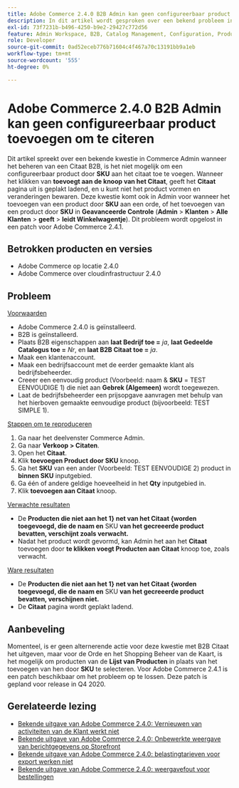 ```yaml
---
title: Adobe Commerce 2.4.0 B2B Admin kan geen configureerbaar product toevoegen om te citeren
description: In dit artikel wordt gesproken over een bekend probleem in Commerce Admin bij het beheren van een B2B-offerte. Het is niet mogelijk een configureerbaar product door **SKU** aan het aanhalingsteken toe te voegen. Wanneer u op de knop **Toevoegen aan offerte** klikt, blijft de bewerkingspagina **Offerte** vastzitten en kunt u het product niet configureren en wijzigingen opslaan. Dit probleem doet zich ook voor in Admin wanneer u een product van **SKU** aan een bestelling toevoegt of een product van **SKU** in **Advanced Checkout** (**Admin**** amp;gt; **Klanten**** amp;gt; **Alle Klanten*** amp;gt; **Klant bewerken******). Dit probleem wordt opgelost in een patch voor Adobe Commerce 2.4.1.
exl-id: 73f7231b-b496-4250-b9e2-29427c772d56
feature: Admin Workspace, B2B, Catalog Management, Configuration, Products, Quotes
role: Developer
source-git-commit: 0ad52eceb776b71604c4f467a70c13191bb9a1eb
workflow-type: tm+mt
source-wordcount: '555'
ht-degree: 0%

---
```


# Adobe Commerce 2.4.0 B2B Admin kan geen configureerbaar product toevoegen om te citeren

Dit artikel spreekt over een bekende kwestie in Commerce Admin wanneer het beheren van een Citaat B2B, is het niet mogelijk om een configureerbaar product door **SKU** aan het citaat toe te voegen. Wanneer het klikken van **toevoegt aan de knoop van het Citaat**, geeft het **Citaat** pagina uit is geplakt ladend, en u kunt niet het product vormen en veranderingen bewaren. Deze kwestie komt ook in Admin voor wanneer het toevoegen van een product door **SKU** aan een orde, of het toevoegen van een product door **SKU** in **Geavanceerde Controle** (**Admin** > **Klanten** > **Alle Klanten** > **geeft** > **leidt Winkelwagentje**). Dit probleem wordt opgelost in een patch voor Adobe Commerce 2.4.1.

## Betrokken producten en versies

* Adobe Commerce op locatie 2.4.0
* Adobe Commerce over cloudinfrastructuur 2.4.0

## Probleem

<u> Voorwaarden </u>

* Adobe Commerce 2.4.0 is geïnstalleerd.
* B2B is geïnstalleerd.
* Plaats B2B eigenschappen aan **laat Bedrijf toe =** *ja*, **laat Gedeelde Catalogus toe =** *Nr*, en **laat B2B Citaat toe =** *ja*.
* Maak een klantenaccount.
* Maak een bedrijfsaccount met de eerder gemaakte klant als bedrijfsbeheerder.
* Creeer een eenvoudig product (Voorbeeld: naam &amp; **SKU** = TEST EENVOUDIGE 1) die niet aan **Gebrek (Algemeen)** wordt toegewezen.
* Laat de bedrijfsbeheerder een prijsopgave aanvragen met behulp van het hierboven gemaakte eenvoudige product (bijvoorbeeld: TEST SIMPLE 1).

<u> Stappen om te reproduceren </u>

1. Ga naar het deelvenster Commerce Admin.
1. Ga naar **Verkoop > Citaten**.
1. Open het **Citaat**.
1. Klik **toevoegen Product door SKU** knoop.
1. Ga het **SKU** van een ander (Voorbeeld: TEST EENVOUDIGE 2) product in **binnen SKU** inputgebied.
1. Ga één of andere geldige hoeveelheid in het **Qty** inputgebied in.
1. Klik **toevoegen aan Citaat** knoop.

<u> Verwachte resultaten </u>

* De **Producten die niet aan het 1&rbrace; net van het Citaat &lbrace;worden toegevoegd, die de naam en** SKU **van het gecreeerde product bevatten, verschijnt zoals verwacht.**
* Nadat het product wordt gevormd, kan Admin het aan het **Citaat** toevoegen door **te klikken voegt Producten aan Citaat** knoop toe, zoals verwacht.

<u> Ware resultaten </u>

* De **Producten die niet aan het 1&rbrace; net van het Citaat &lbrace;worden toegevoegd, die de naam en** SKU **van het gecreeerde product bevatten, verschijnen niet.**
* De **Citaat** pagina wordt geplakt ladend.

## Aanbeveling

Momenteel, is er geen alternerende actie voor deze kwestie met B2B Citaat het uitgeven, maar voor de Orde en het Shopping Beheer van de Kaart, is het mogelijk om producten van de **Lijst van Producten** in plaats van het toevoegen van hen door **SKU** te selecteren. Voor Adobe Commerce 2.4.1 is een patch beschikbaar om het probleem op te lossen. Deze patch is gepland voor release in Q4 2020.

## Gerelateerde lezing

* [Bekende uitgave van Adobe Commerce 2.4.0: Vernieuwen van activiteiten van de Klant werkt niet](/help/troubleshooting/miscellaneous/magento-2-4-0-refresh-on-customer-activities-does-not-work.md)
* [Bekende uitgave van Adobe Commerce 2.4.0: Onbewerkte weergave van berichtgegevens op Storefront](/help/troubleshooting/storefront/magento-2-4-0-issue-storefront-raw-message-data-display.md)
* [Bekende uitgave van Adobe Commerce 2.4.0: belastingtarieven voor export werken niet](/help/troubleshooting/miscellaneous/magento-2-4-0-known-issue-export-tax-rates-does-not-work.md)
* [Bekende uitgave van Adobe Commerce 2.4.0: weergavefout voor bestellingen](/help/troubleshooting/storefront/magento-2-4-0-known-issue-orders-display-error.md)

